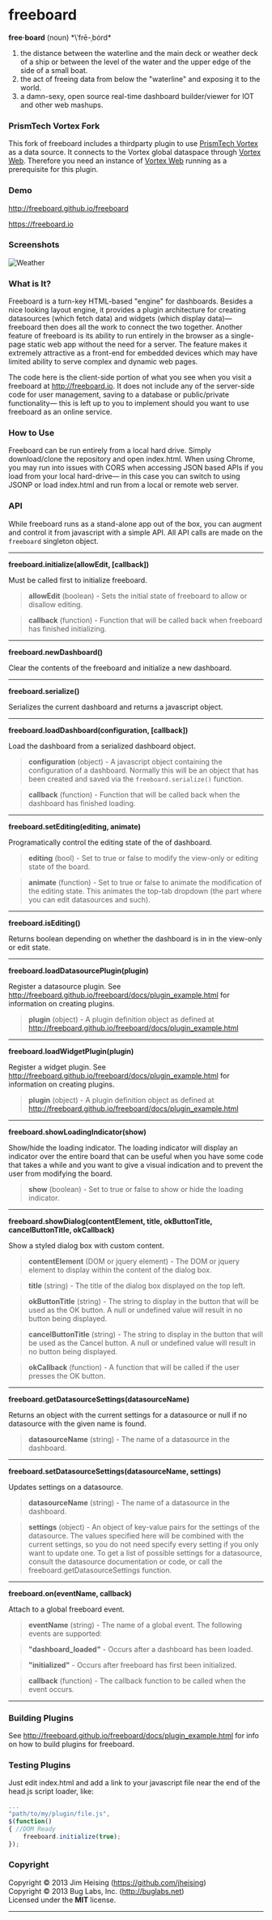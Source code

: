 freeboard
==========

**free·board** (noun) *\ˈfrē-ˌbȯrd\*

1. the distance between the waterline and the main deck or weather deck of a ship or between the level of the water and the upper edge of the side of a small boat.
2. the act of freeing data from below the "waterline" and exposing it to the world.
3. a damn-sexy, open source real-time dashboard builder/viewer for IOT and other web mashups.
 
### PrismTech Vortex Fork
This fork of freeboard includes a thirdparty plugin to use [PrismTech Vortex](http://www.prismtech.com/vortex) as a data source. It connects to the Vortex global dataspace through [Vortex Web](http://www.prismtech.com/vortex/vortex-web). Therefore you need an instance of [Vortex Web](http://www.prismtech.com/vortex/vortex-web) running as a prerequisite for this plugin. 

### Demo
http://freeboard.github.io/freeboard

https://freeboard.io

### Screenshots
![Weather](https://raw.github.com/Freeboard/branding/master/screenshots/freeboard-screenshot-1.jpg)

### What is It?

Freeboard is a turn-key HTML-based "engine" for dashboards. Besides a nice looking layout engine, it provides a plugin architecture for creating datasources (which fetch data) and widgets (which display data)— freeboard then does all the work to connect the two together. Another feature of freeboard is its ability to run entirely in the browser as a single-page static web app without the need for a server. The feature makes it extremely attractive as a front-end for embedded devices which may have limited ability to serve complex and dynamic web pages.

The code here is the client-side portion of what you see when you visit a freeboard at http://freeboard.io. It does not include any of the server-side code for user management, saving to a database or public/private functionality— this is left up to you to implement should you want to use freeboard as an online service.

### How to Use

Freeboard can be run entirely from a local hard drive. Simply download/clone the repository and open index.html. When using Chrome, you may run into issues with CORS when accessing JSON based APIs if you load from your local hard-drive— in this case you can switch to using JSONP or load index.html and run from a local or remote web server.

### API

While freeboard runs as a stand-alone app out of the box, you can augment and control it from javascript with a simple API. All API calls are made on the `freeboard` singleton object.

-------

**freeboard.initialize(allowEdit, [callback])**

Must be called first to initialize freeboard.

> **allowEdit** (boolean) - Sets the initial state of freeboard to allow or disallow editing.

> **callback** (function) - Function that will be called back when freeboard has finished initializing.

-------

**freeboard.newDashboard()**

Clear the contents of the freeboard and initialize a new dashboard.

-------

**freeboard.serialize()**

Serializes the current dashboard and returns a javascript object.

-------

**freeboard.loadDashboard(configuration, [callback])**

Load the dashboard from a serialized dashboard object.

> **configuration** (object) - A javascript object containing the configuration of a dashboard. Normally this will be an object that has been created and saved via the `freeboard.serialize()` function.

> **callback** (function) - Function that will be called back when the dashboard has finished loading.

-------

**freeboard.setEditing(editing, animate)**

Programatically control the editing state of the of dashboard.

> **editing** (bool) - Set to true or false to modify the view-only or editing state of the board.

> **animate** (function) - Set to true or false to animate the modification of the editing state. This animates the top-tab dropdown (the part where you can edit datasources and such).

-------

**freeboard.isEditing()**

Returns boolean depending on whether the dashboard is in in the view-only or edit state.

-------

**freeboard.loadDatasourcePlugin(plugin)**

Register a datasource plugin. See http://freeboard.github.io/freeboard/docs/plugin_example.html for information on creating plugins.

> **plugin** (object) - A plugin definition object as defined at http://freeboard.github.io/freeboard/docs/plugin_example.html

-------

**freeboard.loadWidgetPlugin(plugin)**

Register a widget plugin. See http://freeboard.github.io/freeboard/docs/plugin_example.html for information on creating plugins.

> **plugin** (object) - A plugin definition object as defined at http://freeboard.github.io/freeboard/docs/plugin_example.html

-------

**freeboard.showLoadingIndicator(show)**

Show/hide the loading indicator. The loading indicator will display an indicator over the entire board that can be useful when you have some code that takes a while and you want to give a visual indication and to prevent the user from modifying the board.

> **show** (boolean) - Set to true or false to show or hide the loading indicator.

-------

**freeboard.showDialog(contentElement, title, okButtonTitle, cancelButtonTitle, okCallback)**

Show a styled dialog box with custom content.

> **contentElement** (DOM or jquery element) - The DOM or jquery element to display within the content of the dialog box.

> **title** (string) - The title of the dialog box displayed on the top left.

> **okButtonTitle** (string) - The string to display in the button that will be used as the OK button. A null or undefined value will result in no button being displayed.

> **cancelButtonTitle** (string) - The string to display in the button that will be used as the Cancel button. A null or undefined value will result in no button being displayed.

> **okCallback** (function) - A function that will be called if the user presses the OK button.

-------

**freeboard.getDatasourceSettings(datasourceName)**

Returns an object with the current settings for a datasource or null if no datasource with the given name is found.

> **datasourceName** (string) - The name of a datasource in the dashboard.

-------

**freeboard.setDatasourceSettings(datasourceName, settings)**

Updates settings on a datasource.

> **datasourceName** (string) - The name of a datasource in the dashboard.

> **settings** (object) - An object of key-value pairs for the settings of the datasource. The values specified here will be combined with the current settings, so you do not need specify every setting if you only want to update one. To get a list of possible settings for a datasource, consult the datasource documentation or code, or call the freeboard.getDatasourceSettings function.

-------

**freeboard.on(eventName, callback)**

Attach to a global freeboard event.

> **eventName** (string) - The name of a global event. The following events are supported:

> **"dashboard_loaded"** - Occurs after a dashboard has been loaded.

> **"initialized"** - Occurs after freeboard has first been initialized.

> **callback** (function) - The callback function to be called when the event occurs.

-------

### Building Plugins

See http://freeboard.github.io/freeboard/docs/plugin_example.html for info on how to build plugins for freeboard.

### Testing Plugins

Just edit index.html and add a link to your javascript file near the end of the head.js script loader, like:

```javascript
...
"path/to/my/plugin/file.js",
$(function()
{ //DOM Ready
    freeboard.initialize(true);
});
```

### Copyright 

Copyright © 2013 Jim Heising (https://github.com/jheising)<br/>Copyright © 2013 Bug Labs, Inc. (http://buglabs.net)<br/>Licensed under the **MIT** license.

---
